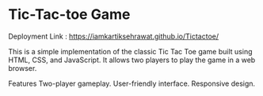 # Tic-Tac-toe Game
Deployment Link : https://iamkartiksehrawat.github.io/Tictactoe/

This is a simple implementation of the classic Tic Tac Toe game built using HTML, CSS, and JavaScript. It allows two players to play the game in a web browser.

Features
Two-player gameplay.
User-friendly interface.
Responsive design.
